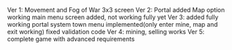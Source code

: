 Ver 1:
Movement and Fog of War
3x3 screen
Ver 2:
Portal added
Map option working
main menu screen added, not working fully yet
Ver 3:
added fully working portal system
town menu implemented(only enter mine, map and exit working)
fixed validation code
Ver 4:
mining, selling works
Ver 5:
complete game with advanced requirements
